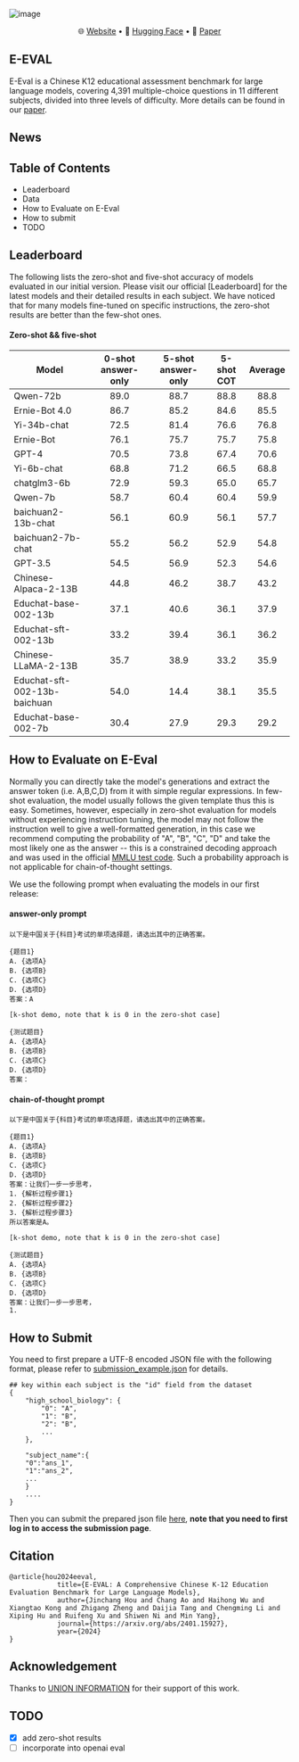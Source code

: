 ![image](https://github.com/AI-EDU-LAB/E-EVAL/assets/56249874/0acf7a53-7854-4b46-bffc-16e2df1639d6)


<p align="center">
   🌐 <a href="https://eevalbenchmark.com/" target="_blank">Website</a> • 🤗 <a href="https://huggingface.co/datasets/E-EVAL/E-EVAL" target="_blank">Hugging Face</a>  • 📃 <a href="https://arxiv.org/abs/2401.15927" target="_blank">Paper</a> 
</p>

## E-EVAL

E-Eval is a Chinese K12 educational assessment benchmark for large language models, covering 4,391 multiple-choice questions in 11 different subjects, divided into three levels of difficulty. More details can be found in our [paper](https://arxiv.org/abs/2401.15927).


## News

## Table of Contents

- Leaderboard
- Data
- How to Evaluate on E-Eval
- How to submit
- TODO

## Leaderboard

The following lists the zero-shot and five-shot accuracy of models evaluated in our initial version. Please visit our official [Leaderboard] for the latest models and their detailed results in each subject. We have noticed that for many models fine-tuned on specific instructions, the zero-shot results are better than the few-shot ones.

#### Zero-shot && five-shot

| Model                        | 0-shot answer-only | 5-shot answer-only | 5-shot COT | Average |
|------------------------------|:-------------------:|:-------------------:|:-----------:|:--------:|
| Qwen-72b                      |               89.0 |               88.7 |       88.8 |    88.8 |
| Ernie-Bot 4.0                 |               86.7 |               85.2 |       84.6 |    85.5 |
| Yi-34b-chat                   |               72.5 |               81.4 |       76.6 |    76.8 |
| Ernie-Bot                     |               76.1 |               75.7 |       75.7 |    75.8 |
| GPT-4                         |               70.5 |               73.8 |       67.4 |    70.6 |
| Yi-6b-chat                    |               68.8 |               71.2 |       66.5 |    68.8 |
| chatglm3-6b                   |               72.9 |               59.3 |       65.0 |    65.7 |
| Qwen-7b                       |               58.7 |               60.4 |       60.4 |    59.9 |
| baichuan2-13b-chat            |               56.1 |               60.9 |       56.1 |    57.7 |
| baichuan2-7b-chat             |               55.2 |               56.2 |       52.9 |    54.8 |
| GPT-3.5                       |               54.5 |               56.9 |       52.3 |    54.6 |
| Chinese-Alpaca-2-13B          |               44.8 |               46.2 |       38.7 |    43.2 | 
| Educhat-base-002-13b          |               37.1 |               40.6 |       36.1 |    37.9 |
| Educhat-sft-002-13b           |               33.2 |               39.4 |       36.1 |    36.2 |
| Chinese-LLaMA-2-13B           |               35.7 |               38.9 |       33.2 |    35.9 | 
| Educhat-sft-002-13b-baichuan  |               54.0 |               14.4 |       38.1 |    35.5 |
| Educhat-base-002-7b           |               30.4 |               27.9 |       29.3 |    29.2 |


## How to Evaluate on E-Eval

Normally you can directly take the model's generations and extract the answer token (i.e. A,B,C,D) from it with simple regular expressions. In few-shot evaluation, the model usually follows the given template thus this is easy. Sometimes, however, especially in zero-shot evaluation for models without experiencing instruction tuning, the model may not follow the instruction well to give a well-formatted generation, in this case we recommend computing the probability of "A", "B", "C", "D" and take the most likely one as the answer -- this is a constrained decoding approach and was used in the official [MMLU test code](https://github.com/hendrycks/test/blob/4450500f923c49f1fb1dd3d99108a0bd9717b660/evaluate.py#L88). Such a probability approach is not applicable for chain-of-thought settings. 

We use the following prompt when evaluating the models in our first release:
#### answer-only prompt
```
以下是中国关于{科目}考试的单项选择题，请选出其中的正确答案。

{题目1}
A. {选项A}
B. {选项B}
C. {选项C}
D. {选项D}
答案：A

[k-shot demo, note that k is 0 in the zero-shot case]

{测试题目}
A. {选项A}
B. {选项B}
C. {选项C}
D. {选项D}
答案：
```

#### chain-of-thought prompt

```
以下是中国关于{科目}考试的单项选择题，请选出其中的正确答案。

{题目1}
A. {选项A}
B. {选项B}
C. {选项C}
D. {选项D}
答案：让我们一步一步思考，
1. {解析过程步骤1}
2. {解析过程步骤2}
3. {解析过程步骤3}
所以答案是A。

[k-shot demo, note that k is 0 in the zero-shot case]

{测试题目}
A. {选项A}
B. {选项B}
C. {选项C}
D. {选项D}
答案：让我们一步一步思考，
1. 
```

## How to Submit

You need to first prepare a UTF-8 encoded JSON file with the following format, please refer to [submission_example.json](https://github.com/AI-EDU-LAB/E-EVAL/blob/b720ebdc5e6f5d1b9086962b17cdf7acc74f872f/E-EVAL_sample.json) for details.

  ```
  ## key within each subject is the "id" field from the dataset
  {
      "high_school_biology": {
          "0": "A",
          "1": "B",
          "2": "B",
          ...
      },
      
      "subject_name":{
      "0":"ans_1",
      "1":"ans_2",
      ...
      }
      ....
  }
  ```
  Then you can submit the prepared json file [here](https://eevalbenchmark.com/user_interface), **note that you need to first log in to access the submission page**.
## Citation
```
@article{hou2024eeval,
            title={E-EVAL: A Comprehensive Chinese K-12 Education Evaluation Benchmark for Large Language Models},
            author={Jinchang Hou and Chang Ao and Haihong Wu and Xiangtao Kong and Zhigang Zheng and Daijia Tang and Chengming Li and Xiping Hu and Ruifeng Xu and Shiwen Ni and Min Yang},
            journal={https://arxiv.org/abs/2401.15927},
            year={2024}
}
```
## Acknowledgement
Thanks to [UNION INFORMATION](https://szunion-info.com/) for their support of this work.

## TODO

- [x] add zero-shot results
- [ ] incorporate into openai eval

